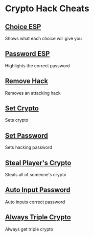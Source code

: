 # Crypto Hack Cheats

## [Choice ESP](Choice-ESP.js)
Shows what each choice will give you

## [Password ESP](Password-ESP.js)
Highlights the correct password

## [Remove Hack](Remove-Hack.js)
Removes an attacking hack

## [Set Crypto](Set-Crypto.js)
Sets crypto

## [Set Password](setPassword.js)
Sets hacking password

## [Steal Player's Crypto](Steal-Players-Crypto.js)
Steals all of someone's crypto

## [Auto Input Password](Auto-Input-Password.js)
Auto inputs correct password

## [Always Triple Crypto](Always-Triple-Crypto.js)
Always get triple crypto
